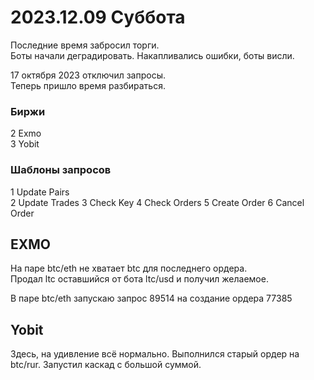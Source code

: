 # 2023.12.09 Суббота
Последние время забросил торги.  
Боты начали деградировать. Накапливались ошибки, боты висли.

17 октября 2023 отключил запросы.  
Теперь пришло время разбираться.

### Биржи
2 Exmo  
3 Yobit  
### Шаблоны запросов
1 Update Pairs  
2 Update Trades
3 Check Key
4 Check Orders
5 Create Order
6 Cancel Order

## EXMO
На паре btc/eth не хватает btc для последнего ордера.  
Продал ltc оставшийся от бота ltc/usd и получил желаемое.

В паре btc/eth запускаю запрос 89514 на создание  ордера 77385

## Yobit
Здесь, на удивление всё нормально.
Выполнился старый ордер на btc/rur. Запустил каскад с большой суммой.